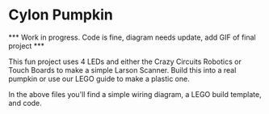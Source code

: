 # Cylon Pumpkin

*** Work in progress.  Code is fine, diagram needs update, add GIF of final project ***

This fun project uses 4 LEDs and either the Crazy Circuits Robotics or Touch Boards to make a simple Larson Scanner. Build this into a real pumpkin or use our LEGO guide to make a plastic one.

In the above files you'll find a simple wiring diagram, a LEGO build template, and code.
